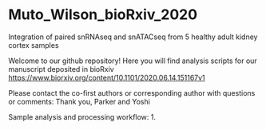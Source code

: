 # Muto_Wilson_bioRxiv_2020
Integration of paired snRNAseq and snATACseq from 5 healthy adult kidney cortex samples

Welcome to our github repository!
Here you will find analysis scripts for our manuscript deposited in bioRxiv 
https://www.biorxiv.org/content/10.1101/2020.06.14.151167v1

Please contact the co-first authors or corresponding author with questions or comments:
Thank you,
Parker and Yoshi

Sample analysis and processing workflow:
1. 

